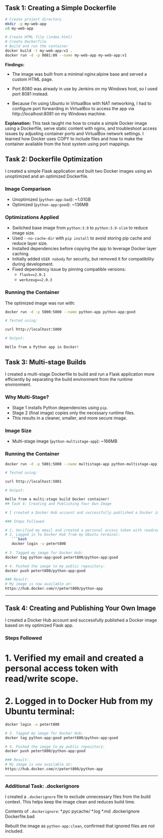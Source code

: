 ## Task 1: Creating a Simple Dockerfile

```bash
# Create project directory
mkdir -p my-web-app
cd my-web-app

# Create HTML file (index.html)
# Create Dockerfile
# Build and run the container
docker build -t my-web-app:v1 .
docker run -d -p 8081:80 --name my-web-app my-web-app:v1
```

**Findings:**
- The image was built from a minimal nginx:alpine base and served a custom HTML page.

- Port 8080 was already in use by Jenkins on my Windows host, so I used port 8081 instead.

- Because I’m using Ubuntu in VirtualBox with NAT networking, I had to configure port forwarding in VirtualBox to access the app via http://localhost:8081 on my Windows machine.


**Explanation:** 
This task taught me how to create a simple Docker image using a Dockerfile, serve static content with nginx, and troubleshoot access issues by adjusting container ports and VirtualBox network settings. I learned how Docker uses COPY to include files and how to make the container available from the host system using port mappings.

## Task 2: Dockerfile Optimization

I created a simple Flask application and built two Docker images using an unoptimized and an optimized Dockerfile.

### Image Comparison

- Unoptimized (`python-app:bad`): ~1.01GB
- Optimized (`python-app:good`): ~136MB

### Optimizations Applied

- Switched base image from `python:3.9` to `python:3.9-slim` to reduce image size.
- Used `--no-cache-dir` with `pip install` to avoid storing pip cache and reduce layer size.
- Installed dependencies before copying the app to leverage Docker layer caching.
- Initially added `USER nobody` for security, but removed it for compatibility during development.
- Fixed dependency issue by pinning compatible versions:
  - `flask==2.0.1`
  - `werkzeug==2.0.3`

### Running the Container

The optimized image was run with:

```bash
docker run -d -p 5000:5000 --name python-app python-app:good

# Tested using:

curl http://localhost:5000

# Output:

Hello from a Python app in Docker!

```
## Task 3: Multi-stage Builds

I created a multi-stage Dockerfile to build and run a Flask application more efficiently by separating the build environment from the runtime environment.

### Why Multi-Stage?

- Stage 1 installs Python dependencies using `pip`.
- Stage 2 (final image) copies only the necessary runtime files.
- This results in a cleaner, smaller, and more secure image.

### Image Size

- Multi-stage image (`python-multistage-app`): ~166MB

### Running the Container

```bash
docker run -d -p 5001:5000 --name multistage-app python-multistage-app

# Tested using:

curl http://localhost:5001

# Output:

Hello from a multi-stage build Docker container!
## Task 4: Creating and Publishing Your Own Image

# I created a Docker Hub account and successfully published a Docker image based on my optimized Flask app.

### Steps Followed

# 1. Verified my email and created a personal access token with read/write scope.
# 2. Logged in to Docker Hub from my Ubuntu terminal:
   ```bash
   docker login -u petert800
   
# 3. Tagged my image for Docker Hub:
docker tag python-app:good petert800/python-app:good

# 4. Pushed the image to my public repository:
docker push petert800/python-app:good

### Result:
# My image is now available at:
https://hub.docker.com/r/petert800/python-app

```
---

## Task 4: Creating and Publishing Your Own Image

I created a Docker Hub account and successfully published a Docker image based on my optimized Flask app.

### Steps Followed

# 1. Verified my email and created a personal access token with read/write scope.
# 2. Logged in to Docker Hub from my Ubuntu terminal:
   ```bash
   docker login -u petert800
   
# 3. Tagged my image for Docker Hub:
docker tag python-app:good petert800/python-app:good

# 4. Pushed the image to my public repository:
docker push petert800/python-app:good

### Result:
# My image is now available at:
https://hub.docker.com/r/petert800/python-app

```
---

### Additional Task: .dockerignore

I created a `.dockerignore` file to exclude unnecessary files from the build context. This helps keep the image clean and reduces build time.

Contents of `.dockerignore`:
*.pyc
pycache/
*.log
*.md
.dockerignore
Dockerfile.bad


Rebuilt the image as `python-app:clean`, confirmed that ignored files are not included.

